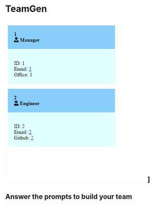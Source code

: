 # TeamGen
## ![Image of functioning team generator](./teamgen-img.png)]
##
## Answer the prompts to build your team